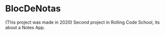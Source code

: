 # BlocDeNotas

(This project was made in 2020) Second project in Rolling Code School, its about a Notes App.
